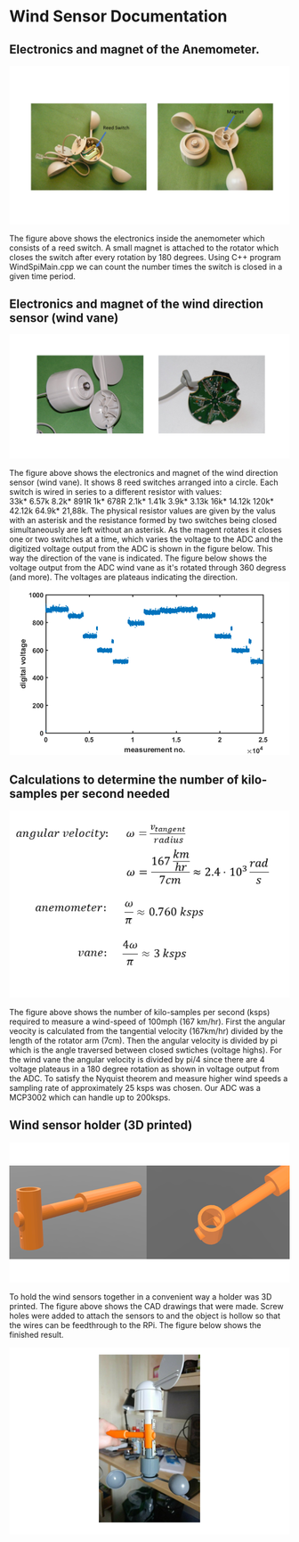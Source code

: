 # Wind Sensor Documentation

## Electronics and magnet of the Anemometer.
![Figure 1. Inner Electronics and magnet of the Anemometer.!](https://github.com/pdh001/umbrella/blob/master/Wind%20Sensor%20Documentation/AnemometerElectronics.png)

The figure above shows the electronics inside the anemometer which consists of a reed switch. A small magnet is attached to the rotator which closes the switch after every rotation by 180 degrees. Using C++ program WindSpiMain.cpp we can count the number times the switch is closed in a given time period.

## Electronics and magnet of the wind direction sensor (wind vane)
![Figure 2. Inner Electronics and magnet of the wind direction sensor (wind vane).!](https://github.com/pdh001/umbrella/blob/master/Wind%20Sensor%20Documentation/Wind%20Direction%20Sensors%20Electronics.png) 

The figure above shows the electronics and magnet of the wind direction sensor (wind vane). It shows 8 reed switches arranged into a circle. Each switch is wired in series to a different resistor with values:	
33k*
6.57k
8.2k*
891R
1k*
678R
2.1k*
1.41k
3.9k*
3.13k
16k*
14.12k
120k*
42.12k
64.9k*
21,88k.	
The physical resistor values are given by the valus with an asterisk and the resistance formed by two switches being closed simultaneously are left without an asterisk. As the magent rotates it closes one or two switches at a time, which varies the voltage to the ADC and the digitized voltage output from the ADC is shown in the figure below. This way the direction of the vane is indicated. The figure below shows the voltage output from the ADC wind vane as it's rotated through 360 degress (and more). The voltages are plateaus indicating the direction.
![Figure 3. Voltage output from the wind vane as the rotator is turned through more than 360 degrees.!](https://github.com/pdh001/umbrella/blob/master/Wind%20Sensor%20Documentation/ADCVoltage.png)

## Calculations to determine the number of kilo-samples per second needed

![Figure 4. Calculations to determine the number of kilo-samples per secend needed.!](https://github.com/pdh001/umbrella/blob/master/Wind%20Sensor%20Documentation/ksps_calculations.png)

The figure above shows the number of kilo-samples per second (ksps) required to measure a wind-speed of 100mph (167 km/hr). First the angular veocity is calculated from the tangential velocity (167km/hr) divided by the length of the rotator arm (7cm). Then the angular velocity is divided by pi which is the angle traversed between closed swtiches (voltage highs). For the wind vane the angular velocity is divided by pi/4 since there are 4 voltage plateaus in a 180 degree rotation as shown in voltage output from the ADC. To satisfy the Nyquist theorem and measure higher wind speeds a sampling rate of approximately 25 ksps was chosen. Our ADC was a MCP3002 which can handle up to 200ksps. 
## Wind sensor holder (3D printed)
![Figure 5. CAD designs of wind sensor holder.](https://github.com/pdh001/umbrella/blob/master/Wind%20Sensor%20Documentation/WSHolder3.png)

To hold the wind sensors together in a convenient way a holder was 3D printed. The figure above shows the CAD drawings that were made. Screw holes were added to attach the sensors to and the object is hollow so that the wires can be feedthrough to the RPi. The figure below shows the finished result.

![Figure 6. Three-D printed wind sensor holder.](https://github.com/pdh001/umbrella/blob/master/Wind%20Sensor%20Documentation/WindSensorHolder.png)
